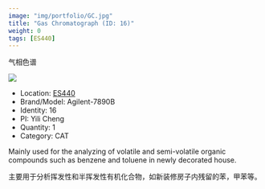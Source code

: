 ```yaml
---
image: "img/portfolio/GC.jpg"
title: "Gas Chromatograph (ID: 16)"
weight: 0
tags: [ES440]
---
```


气相色谱

<!--more-->

![](../../img/portfolio/GC.jpg)

- Location: [ES440](../../tags/es440)
- Brand/Model: Agilent-7890B
- Identity: 16
- PI: Yili Cheng
- Quantity: 1
- Category: CAT

Mainly used for the analyzing of volatile and semi-volatile organic compounds such as benzene and toluene in newly decorated house.

主要用于分析挥发性和半挥发性有机化合物，如新装修房子内残留的苯，甲苯等。


